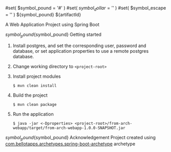 #set( $symbol_pound = '#' )
#set( $symbol_dollar = '$' )
#set( $symbol_escape = '\' )
${symbol_pound} ${artifactId}

A Web Application Project using Spring Boot

${symbol_pound}${symbol_pound} Getting started

1. Install postgres, and set the corresponding user, password and database, or set application properties to use a remote postgres database.

2. Change working directory to ```<project-root>```

3. Install project modules

	``` 
	$ mvn clean install
	```

4. Build the project
	
	``` 
	$ mvn clean package
	```

5. Run the application
	
	``` 
	$ java -jar <-Dproperties> <project-root>/from-arch-webapp/target/from-arch-webapp-1.0.0-SNAPSHOT.jar
	```


${symbol_pound}${symbol_pound} Acknowledgement
Project created using 
[com.bellotapps.archetypes.spring-boot-archetype](https://github.com/juanmbellini/spring-boot-archetype) archetype
